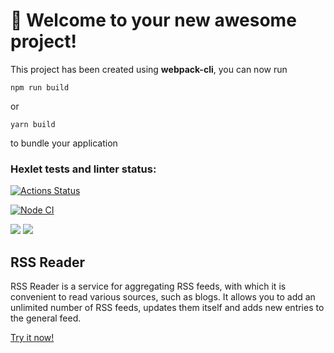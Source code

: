 # 🚀 Welcome to your new awesome project!

This project has been created using **webpack-cli**, you can now run

```
npm run build
```

or

```
yarn build
```

to bundle your application


### Hexlet tests and linter status:

[![Actions Status](https://github.com/MariaKorchagina/frontend-project-lvl3/workflows/hexlet-check/badge.svg)](https://github.com/MariaKorchagina/frontend-project-lvl3/actions)

<a href="https://github.com/MariaKorchagina/frontend-project-lvl3/actions/workflows/nodejs.yml"><img src="https://github.com/MariaKorchagina/frontend-project-lvl3/actions/workflows/nodejs.yml/badge.svg" alt="Node CI" style="max-width: 100%;"></a>

<a href="https://codeclimate.com/github/MariaKorchagina/frontend-project-lvl3/maintainability"><img src="https://api.codeclimate.com/v1/badges/d0003a85dd0f9539245b/maintainability" /></a>
<a href="https://codeclimate.com/github/MariaKorchagina/frontend-project-lvl3/test_coverage"><img src="https://api.codeclimate.com/v1/badges/d0003a85dd0f9539245b/test_coverage" /></a>
## RSS Reader

RSS Reader is a service for aggregating RSS feeds, with which it is convenient to read various sources, such as blogs. It allows you to add an unlimited number of RSS feeds, updates them itself and adds new entries to the general feed.

[Try it now!](https://111-eta.vercel.app/)